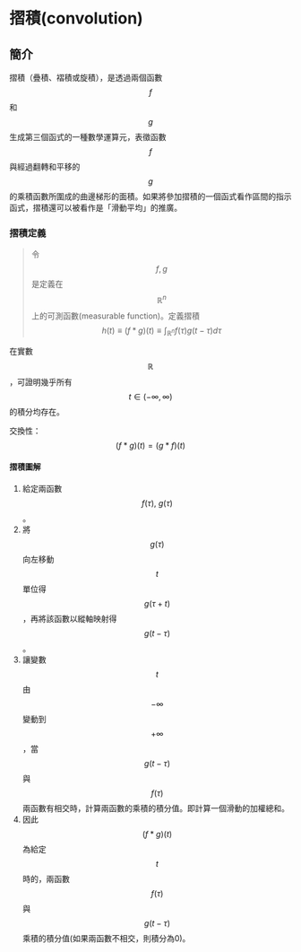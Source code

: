 # 摺積(convolution)

## 簡介

摺積（疊積、褶積或旋積），是透過兩個函數$$f$$ 和$$g$$ 生成第三個函式的一種數學運算元，表徵函數$$f$$ 與經過翻轉和平移的$$g$$ 的乘積函數所圍成的曲邊梯形的面積。如果將參加摺積的一個函式看作區間的指示函式，摺積還可以被看作是「滑動平均」的推廣。

### 摺積定義

> 令 $${\displaystyle f,g}$$是定義在 $${\displaystyle \mathbb {R} ^{n}}$$上的可測函數(measurable function)。定義摺積$$\displaystyle h(t)\equiv (f*g)(t) \equiv \int_{\mathbb{R}^n} f(\tau) g(t-\tau) d \tau$$

在實數$$\mathbb{R}$$，可證明幾乎所有$$t \in (-\infty, \infty)$$的積分均存在。

交換性：$$\displaystyle  (f*g)(t) = (g*f)(t)$$

#### 摺積圖解

1. 給定兩函數$$f(\tau), ~g(\tau)$$。
2. 將$$g(\tau)$$向左移動$$t$$單位得$$g(\tau+t)$$，再將該函數以縱軸映射得$$g(t-\tau)$$。
3. 讓變數$$t$$由$$-\infty$$變動到$$+\infty$$，當$$g(t-\tau)$$與$$f(\tau)$$兩函數有相交時，計算兩函數的乘積的積分值。即計算一個滑動的加權總和。
4. 因此$$(f*g)(t)$$為給定$$t$$時的，兩函數$$f(\tau)$$與$$g(t-\tau)$$乘積的積分值(如果兩函數不相交，則積分為0)。
